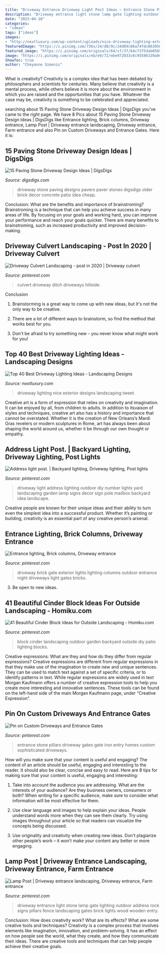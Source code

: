 ```yaml
---
title: "Driveway Entrance Driveway Light Post Ideas ~ Entrance Stone Pillars Driveway Gates Gate Iron Entry Homes Custom Sophisticated Driveways"
description: "Driveway entrance light stone lamp gate lighting outdoor address rock signs pillars fence landscaping gates brick lights wood wooden entry"
date: "2023-04-10"
categories:
- "ideas"
tags: ["ideas"]
images:
- "http://nextluxury.com/wp-content/uploads/nice-driveway-lighting-exterior-ideas.jpg"
featuredImage: "https://i.pinimg.com/736x/24/d8/9c/24d89c86a74fdc8639569ea4943ce5db--bungalow-exterior-driveways.jpg"
featured_image: "https://i.pinimg.com/originals/64/cf/37/64cf375dab056971b154798c7bd5d694.jpg"
image: "https://i.pinimg.com/originals/eb/e9/72/ebe972833c6c95586339a0d5bff27003.jpg"
ShowToc: true
author: "Cheyanne Simonis"
---
```



What is creativity?
Creativity is a complex idea that has been debated by philosophers and scientists for centuries. Many believe that creativity is a mental process, while others believe it is more about the environment in which you are raised and the opportunities that you have. Whatever the case may be, creativity is something to be celebrated and appreciated.

	

		
searching about 15 Paving Stone Driveway Design Ideas | DigsDigs you've came to the right page. We have 8 Pics about 15 Paving Stone Driveway Design Ideas | DigsDigs like Entrance lighting, Brick columns, Driveway entrance, Lamp Post | Driveway entrance landscaping, Driveway entrance, Farm entrance and also Pin on Custom Driveways and Entrance Gates. Here it is:
		
    
## 15 Paving Stone Driveway Design Ideas | DigsDigs

<img loading=lazy src="http://www.digsdigs.com/photos/Paving-Stone-Driveway-design-ideas-15.jpg" onerror="this.onerror=null;this.src='https://tse4.mm.bing.net/th?id=OIP.Cmjfv_UJM9BdSJEga_HRfwHaGY&amp;pid=15.1';" alt="15 Paving Stone Driveway Design Ideas | DigsDigs">

_Source: digsdigs.com_

>driveway stone paving designs pavers paver stones digsdigs older brick decor concrete patio idea cheap. 

	

Conclusion: What are the benefits and importance of brainstroming?
Brainstroming is a technique that can help you achieve success in many areas of life. By focusing on your goals and working hard, you can improve your performance and reach your goals quicker. There are many benefits to brainstroming, such as increased productivity and improved decision-making.

    
## Driveway Culvert Landscaping - Post In 2020 | Driveway Culvert

<img loading=lazy src="https://i.pinimg.com/736x/c7/04/4c/c7044cfbad5da490fd3876bfadf9f65b.jpg" onerror="this.onerror=null;this.src='https://tse1.mm.bing.net/th?id=OIP.OP4WJ8_KSydfkdy-W2eTQgHaFi&amp;pid=15.1';" alt="Driveway Culvert Landscaping - post in 2020 | Driveway culvert">

_Source: pinterest.com_

>culvert driveway ditch driveways hillside. 

	

Conclusion
1. Brainstorming is a great way to come up with new ideas, but it's not the only way to be creative.
2. There are a lot of different ways to brainstorm, so find the method that works best for you.

3. Don't be afraid to try something new - you never know what might work for you!

    
## Top 40 Best Driveway Lighting Ideas - Landscaping Designs

<img loading=lazy src="http://nextluxury.com/wp-content/uploads/nice-driveway-lighting-exterior-ideas.jpg" onerror="this.onerror=null;this.src='https://tse2.mm.bing.net/th?id=OIP.aYibeY6Ctvzs-K_7iLYrlQHaFX&amp;pid=15.1';" alt="Top 40 Best Driveway Lighting Ideas - Landscaping Designs">

_Source: nextluxury.com_

>driveway lighting nice exterior designs landscaping tweet. 

	

Creative art is a form of expression that relies on creativity and imagination. It can be enjoyed by all, from children to adults. In addition to itsvaison of styles and techniques, creative art also has a history and importance that cannot be overstated. Whether it is the creation of New Orleans’s Mardi Gras revelers or modern sculptures in Rome, art has always been about shaping the world around us, whether it be through our own thought or empathy.

    
## Address Light Post. | Backyard Lighting, Driveway Lighting, Post Lights

<img loading=lazy src="https://i.pinimg.com/originals/eb/e9/72/ebe972833c6c95586339a0d5bff27003.jpg" onerror="this.onerror=null;this.src='https://tse2.mm.bing.net/th?id=OIP.bNIHfpyoB1v8crjpdBoCGAHaLO&amp;pid=15.1';" alt="Address light post. | Backyard lighting, Driveway lighting, Post lights">

_Source: pinterest.com_

>driveway light address lighting outdoor diy number lights yard landscaping garden lamp signs decor sign pole mailbox backyard idea landscape. 

	

Creative people are known for their unique ideas and their ability to turn even the simplest idea into a successful product. Whether it’s painting or building, creativity is an essential part of any creative person’s arsenal.

    
## Entrance Lighting, Brick Columns, Driveway Entrance

<img loading=lazy src="https://i.pinimg.com/736x/24/d8/9c/24d89c86a74fdc8639569ea4943ce5db--bungalow-exterior-driveways.jpg" onerror="this.onerror=null;this.src='https://tse3.mm.bing.net/th?id=OIP.-sTxUHk9rYlOt6seaCZKOwHaE8&amp;pid=15.1';" alt="Entrance lighting, Brick columns, Driveway entrance">

_Source: pinterest.com_

>driveway brick gate exterior lights lighting columns outdoor entrance night driveways light gates bricks. 

	

3. Be open to new ideas.

    
## 41 Beautiful Cinder Block Ideas For Outside Landscaping - Homiku.com

<img loading=lazy src="https://i.pinimg.com/originals/64/cf/37/64cf375dab056971b154798c7bd5d694.jpg" onerror="this.onerror=null;this.src='https://tse4.mm.bing.net/th?id=OIP.4NqG9fGM6A6XJ3mf3UOSywHaJ6&amp;pid=15.1';" alt="41 Beautiful Cinder Block Ideas for Outside Landscaping - Homiku.com">

_Source: pinterest.com_

>block cinder landscaping outdoor garden backyard outside diy patio lighting blocks. 

	

Creative expressions: What are they and how do they differ from regular expressions?
Creative expressions are different from regular expressions in that they make use of the imagination to create new and unique sentences. They can be used to match text against a set of specific criteria, or to identify patterns in text.
While regular expressions are widely used in text Morgan Kaufmann offers a number of creative expression tools to help you create more interesting and innovative sentences. These tools can be found on the left-hand side of the main Morgan Kaufmann page, under “Creative Expression”.

    
## Pin On Custom Driveways And Entrance Gates

<img loading=lazy src="https://i.pinimg.com/736x/9a/e1/4c/9ae14c5a2c6f587d305c69966dde016f--stone-pillars-entrance-gates.jpg" onerror="this.onerror=null;this.src='https://tse1.mm.bing.net/th?id=OIP.EjUDLSiCbIg52fWrpWNurwHaFh&amp;pid=15.1';" alt="Pin on Custom Driveways and Entrance Gates">

_Source: pinterest.com_

>entrance stone pillars driveway gates gate iron entry homes custom sophisticated driveways. 

	

How will you make sure that your content is useful and engaging?
The content of an article should be useful, engaging and interesting to the reader. It should also be clear, concise and easy to read. Here are 8 tips for making sure that your content is useful, engaging and interesting:
1. Take into account the audience you are addressing. What are the interests of your audience? Are they business owners, consumers or both? When writing for a specific audience, make sure to consider what information will be most effective for them.

2. Use clear language and images to help explain your ideas. People understand words more when they can see them clearly. Try using images throughout your article so that readers can visualize the concepts being discussed.

3. Use originality and creativity when creating new ideas. Don’t plagiarize other people’s work – it won’t make your content any better or more engaging.

    
## Lamp Post | Driveway Entrance Landscaping, Driveway Entrance, Farm Entrance

<img loading=lazy src="https://i.pinimg.com/736x/85/2c/93/852c93dbfc6178edf43653f1e3fae614.jpg" onerror="this.onerror=null;this.src='https://tse2.mm.bing.net/th?id=OIP.w6du3Xz-B3_FbDV5MMBsYQAAAA&amp;pid=15.1';" alt="Lamp Post | Driveway entrance landscaping, Driveway entrance, Farm entrance">

_Source: pinterest.com_

>driveway entrance light stone lamp gate lighting outdoor address rock signs pillars fence landscaping gates brick lights wood wooden entry. 

	

Conclusion: How does creativity work? What are its effects? What are some creative tools and techniques?
Creativity is a complex process that involves elements like imagination, innovation, and problem-solving. It has an effect on how people see the world, what they create, and how they communicate their ideas. There are creative tools and techniques that can help people achieve their creative goals.

